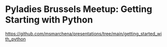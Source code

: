 # Pyladies Brussels Meetup: Getting Starting with Python 
https://github.com/msmarchena/presentations/tree/main/getting_started_with_python
